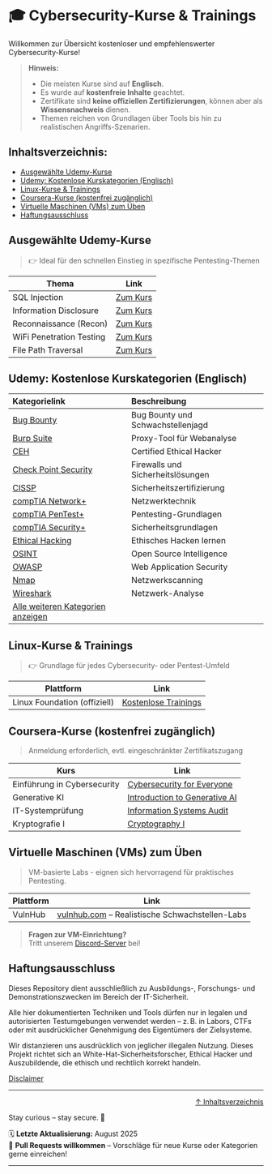 # 🎓 Cybersecurity-Kurse & Trainings

Willkommen zur Übersicht kostenloser und empfehlenswerter Cybersecurity-Kurse!

> **Hinweis:**  
> - Die meisten Kurse sind auf **Englisch**.  
> - Es wurde auf **kostenfreie Inhalte** geachtet.  
> - Zertifikate sind **keine offiziellen Zertifizierungen**, können aber als **Wissensnachweis** dienen.  
> - Themen reichen von Grundlagen über Tools bis hin zu realistischen Angriffs-Szenarien.



## Inhaltsverzeichnis:
- [Ausgewählte Udemy-Kurse](#ausgewählte-udemy-kurse)
- [Udemy: Kostenlose Kurskategorien (Englisch)](#udemy-kostenlose-kurskategorien-englisch)
- [Linux-Kurse & Trainings](#linux-kurse--trainings)
- [Coursera-Kurse (kostenfrei zugänglich)](#coursera-kurse-kostenfrei-zugänglich)
- [Virtuelle Maschinen (VMs) zum Üben](#virtuelle-maschinen-vms-zum-üben)
- [Haftungsausschluss](#haftungsausschluss)


## Ausgewählte Udemy-Kurse

> 👉 Ideal für den schnellen Einstieg in spezifische Pentesting-Themen

| Thema                             | Link                                                                 |
|-----------------------------------|----------------------------------------------------------------------|
| SQL Injection                     | [Zum Kurs](https://www.udemy.com/course/pentest-handbook-sql-injection-to-shell-uploading/)            |
| Information Disclosure            | [Zum Kurs](https://www.udemy.com/course/information-disclosure-mastery-hands-on-from-zero-to-hero/)    |
| Reconnaissance (Recon)            | [Zum Kurs](https://www.udemy.com/course/recon-for-penetration-testers/)                                 |
| WiFi Penetration Testing          | [Zum Kurs](https://www.udemy.com/course/wifi-hacking-for-beginners/)                                     |
| File Path Traversal               | [Zum Kurs](https://www.udemy.com/course/file-path-traversal-mastery-hands-on-from-zero-to-hero/)        |



## Udemy: Kostenlose Kurskategorien (Englisch)

| Kategorielink        | Beschreibung |
|:---------------------|:-------------|
| [Bug Bounty](https://www.udemy.com/topic/bug-bounty/?price=price-free&sort=most-reviewed) | Bug Bounty und Schwachstellenjagd |
| [Burp Suite](https://www.udemy.com/topic/burp-suite/?price=price-free&sort=most-reviewed) | Proxy-Tool für Webanalyse |
| [CEH](https://www.udemy.com/topic/ceh/?price=price-free&sort=most-reviewed) | Certified Ethical Hacker |
| [Check Point Security](https://www.udemy.com/topic/check-point-security/?price=price-free&sort=most-reviewed) | Firewalls und Sicherheitslösungen |
| [CISSP](https://www.udemy.com/topic/cissp/?price=price-free&sort=most-reviewed) | Sicherheitszertifizierung |
| [compTIA Network+](https://www.udemy.com/topic/comptia-network/?price=price-free&sort=most-reviewed) | Netzwerktechnik |
| [compTIA PenTest+](https://www.udemy.com/topic/comptia-pentest/?price=price-free&sort=most-reviewed) | Pentesting-Grundlagen |
| [compTIA Security+](https://www.udemy.com/topic/comptia-security/?price=price-free&sort=most-reviewed) | Sicherheitsgrundlagen |
| [Ethical Hacking](https://www.udemy.com/topic/ethical-hacking/?price=price-free&sort=most-reviewed) | Ethisches Hacken lernen |
| [OSINT](https://www.udemy.com/topic/open-source-intelligence/?price=price-free) | Open Source Intelligence |
| [OWASP](https://www.udemy.com/topic/owasp/?price=price-free&sort=most-reviewed) | Web Application Security |
| [Nmap](https://www.udemy.com/topic/nmap/?price=price-free&sort=most-reviewed) | Netzwerkscanning |
| [Wireshark](https://www.udemy.com/topic/wireshark/?price=price-free&sort=most-reviewed) | Netzwerk-Analyse |
| [Alle weiteren Kategorien anzeigen](https://www.udemy.com/courses/it-and-software/network-and-security/?price=price-free) |



## Linux-Kurse & Trainings

> 👉 Grundlage für jedes Cybersecurity- oder Pentest-Umfeld

| Plattform            | Link                                                                 |
|----------------------|----------------------------------------------------------------------|
| Linux Foundation (offiziell) | [Kostenlose Trainings](https://training.linuxfoundation.org/resources/?_sft_content_type=free-course) |



## Coursera-Kurse (kostenfrei zugänglich)

> Anmeldung erforderlich, evtl. eingeschränkter Zertifikatszugang

| Kurs                         | Link                                                                 |
|-----------------------------|----------------------------------------------------------------------|
| Einführung in Cybersecurity | [Cybersecurity for Everyone](https://www.coursera.org/learn/cybersecurity-for-everyone) |
| Generative KI               | [Introduction to Generative AI](https://www.coursera.org/learn/introduction-to-generative-ai) |
| IT-Systemprüfung            | [Information Systems Audit](https://www.coursera.org/learn/information-systems-audit) |
| Kryptografie I              | [Cryptography I](https://www.coursera.org/learn/crypto) |



## Virtuelle Maschinen (VMs) zum Üben

> VM-basierte Labs - eignen sich hervorragend für praktisches Pentesting.  

| Plattform         | Link                        |
|------------------|-----------------------------|
| VulnHub           | [vulnhub.com](https://www.vulnhub.com/) – Realistische Schwachstellen-Labs |

> **Fragen zur VM-Einrichtung?**  
> Tritt unserem [Discord-Server](https://discord.gg/fNcTyYVVb9) bei!



## Haftungsausschluss

Dieses Repository dient ausschließlich zu Ausbildungs-, Forschungs- und Demonstrationszwecken im Bereich der IT-Sicherheit.

Alle hier dokumentierten Techniken und Tools dürfen nur in legalen und autorisierten Testumgebungen verwendet werden – z. B. in Labors, CTFs oder mit ausdrücklicher Genehmigung des Eigentümers der Zielsysteme.

Wir distanzieren uns ausdrücklich von jeglicher illegalen Nutzung.
Dieses Projekt richtet sich an White-Hat-Sicherheitsforscher, Ethical Hacker und Auszubildende, die ethisch und rechtlich korrekt handeln.

[Disclaimer](/00-disclaimer/disclaimer.md)

--- 

<div align=right>

[↑ Inhaltsverzeichnis](#inhaltsverzeichnis)

</div>

Stay curious – stay secure. 🔐

🗓️ **Letzte Aktualisierung:** August 2025  
🤝 **Pull Requests willkommen** – Vorschläge für neue Kurse oder Kategorien gerne einreichen!

---
